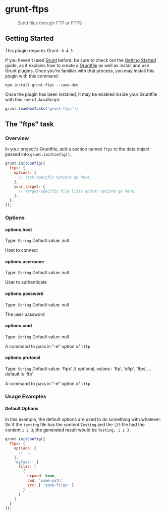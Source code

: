 # grunt-ftps

> Send files through FTP or FTPS

## Getting Started
This plugin requires Grunt `~0.4.5`

If you haven't used [Grunt](http://gruntjs.com/) before, be sure to check out the [Getting Started](http://gruntjs.com/getting-started) guide, as it explains how to create a [Gruntfile](http://gruntjs.com/sample-gruntfile) as well as install and use Grunt plugins. Once you're familiar with that process, you may install this plugin with this command:

```shell
npm install grunt-ftps --save-dev
```

Once the plugin has been installed, it may be enabled inside your Gruntfile with this line of JavaScript:

```js
grunt.loadNpmTasks('grunt-ftps');
```

## The "ftps" task

### Overview
In your project's Gruntfile, add a section named `ftps` to the data object passed into `grunt.initConfig()`.

```js
grunt.initConfig({
  ftps: {
    options: {
      // Task-specific options go here.
    },
    your_target: {
      // Target-specific file lists and/or options go here.
    },
  },
});
```

### Options

#### options.host
Type: `String`
Default value: null

Host to connect

#### options.username
Type: `String`
Default value: null

User to authenticate

#### options.password
Type: `String`
Default value: null

The user password

#### options.cmd
Type: `String`
Default value: null

A command to pass in "-e" option of `lftp`

#### options.protocol
Type: `String`
Default value: 'ftps' // optional, values : 'ftp', 'sftp', 'ftps',... default is 'ftp'

A command to pass in "-e" option of `lftp`

### Usage Examples

#### Default Options
In this example, the default options are used to do something with whatever. So if the `testing` file has the content `Testing` and the `123` file had the content `1 2 3`, the generated result would be `Testing, 1 2 3.`

```js
grunt.initConfig({
  ftps: {
    options: {
      // ...
    },
    'myTask': {
      files: [
        {
          expand: true,
          cwd: 'some-path',
          src: [ 'some-files' ]
        }
      ]
    }
  }
});
```